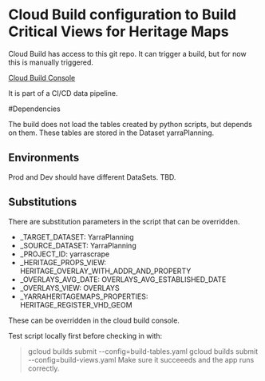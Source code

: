 # Cloud Build configuration to Build Critical Views for Heritage Maps

Cloud Build has access to this git repo.
It can trigger a build, but for now this is manually triggered.

[Cloud Build Console](https://console.cloud.google.com/cloud-build)

It is part of a CI/CD data pipeline.

#Dependencies

The build does not load the tables created by python scripts, but depends on them. These tables are stored in the Dataset yarraPlanning.


## Environments

Prod and Dev should have different DataSets. TBD.

## Substitutions

There are substitution parameters in the script that can be overridden.
- _TARGET_DATASET: YarraPlanning
- _SOURCE_DATASET: YarraPlanning
- _PROJECT_ID: yarrascrape
- _HERITAGE_PROPS_VIEW: HERITAGE_OVERLAY_WITH_ADDR_AND_PROPERTY
- _OVERLAYS_AVG_DATE: OVERLAYS_AVG_ESTABLISHED_DATE
- _OVERLAYS_VIEW: OVERLAYS
- _YARRAHERITAGEMAPS_PROPERTIES: HERITAGE_REGISTER_VHD_GEOM

These can be overridden in the cloud build console.

Test script locally first before checking in with:
> gcloud builds submit --config=build-tables.yaml
> gcloud builds submit --config=build-views.yaml
Make sure it succeeeds and the app runs correctly.


